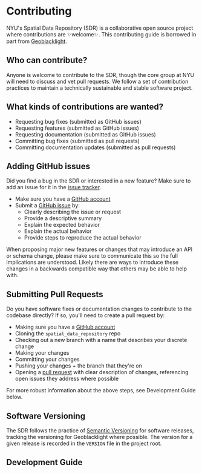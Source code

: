 # Contributing
NYU's Spatial Data Repository (SDR) is a collaborative open source project where contributions are :sparkles:welcome:sparkles:.
This contributing guide is borrowed in part from [Geoblacklight](https://github.com/geoblacklight/geoblacklight/blob/master/CONTRIBUTING.md).

## Who can contribute?
Anyone is welcome to contribute to the SDR, though the core group at NYU will need to discuss and vet pull requests.
We follow a set of contribution practices to maintain a technically sustainable and stable software project.

## What kinds of contributions are wanted?
- Requesting bug fixes (submitted as GitHub issues)
- Requesting features (submitted as GitHub issues)
- Requesting documentation (submitted as GitHub issues)
- Committing bug fixes (submitted as pull requests)
- Committing documentation updates (submitted as pull requests)

## Adding GitHub issues
Did you find a bug in the SDR or interested in a new feature? Make sure to add an issue for it in the [issue tracker](https://github.com/NYULibraries/spatial_data_repository/issues).

 - Make sure you have a [GitHub account](https://github.com/signup/free)
 - Submit a [GitHub issue](./issues) by:
    - Clearly describing the issue or request
    - Provide a descriptive summary
    - Explain the expected behavior
    - Explain the actual behavior
    - Provide steps to reproduce the actual behavior

When proposing major new features or changes that may introduce an API or schema change, please make sure to communicate this so the full implications are understood.
Likely there are ways to introduce these changes in a backwards compatible way that others may be able to help with.

## Submitting Pull Requests

Do you have software fixes or documentation changes to contribute to the codebase directly? If so, you'll need to create a pull request by:

 - Making sure you have a [GitHub account](https://github.com/signup/free)
 - Cloning the `spatial_data_repository` repo
 - Checking out a new branch with a name that describes your discrete change
 - Making your changes
 - Committing your changes
 - Pushing your changes + the branch that they're on
 - Opening a [pull request](https://github.com/NYULibraries/spatial_data_repository/pulls) with clear description of changes, referencing open issues they address where possible
 
For more robust information about the above steps, see Development Guide below.


## Software Versioning
The SDR follows the practice of [Semantic Versioning](https://semver.org/) for software releases, tracking the versioning for Geoblacklight where possible.
The version for a given release is recorded in the `VERSION` file in the project root.

## Development Guide


